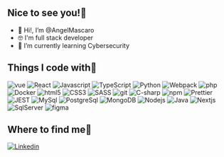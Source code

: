 <!---
AngelMascaro/AngelMascaro is a ✨ special ✨ repository because its `README.md` (this file) appears on your GitHub profile.
You can click the Preview link to take a look at your changes.
--->
## Nice to see you!👋

- 👋 Hi!, I’m @AngelMascaro
- 🤓 I'm full stack developer
- 🌱 I’m currently learning Cybersecurity

<!--- 
- 👀 I’m interested in development, videogames and IT
- 💞️ I’m looking to collaborate with great developers
- 📫 How to reach me ... angelmascaro@hotmail.com
- 🤢 I hate intolerant and arrogant people 
--->


## Things I code with🤪
<p>
  <img alt="vue" src="https://img.shields.io/badge/Vue.js-35495E?style=for-the-badge&logo=vuedotjs&logoColor=4FC08D" />
  <img alt="React" src="https://img.shields.io/badge/-React-45b8d8?style=for-the-badge&logo=react&logoColor=white" />
  <img alt="Javascript" src="https://img.shields.io/badge/JavaScript-F7DF1E?style=for-the-badge&logo=javascript&logoColor=black" />
  <img alt="TypeScript" src="https://img.shields.io/badge/-TypeScript-007ACC?style=for-the-badge&logo=typescript&logoColor=white" />
  <img alt="Python" src="https://img.shields.io/badge/Python-3776AB.svg?&style=for-the-badge&logo=Python&logoColor=white" />
  <img alt="Webpack" src="https://img.shields.io/badge/-Webpack-8DD6F9?style=for-the-badge&logo=webpack&logoColor=white" /> 
  <img alt="php" src="https://img.shields.io/badge/PHP-777BB4?style=for-the-badge&logo=php&logoColor=white" />
  <img alt="Docker" src="https://img.shields.io/badge/-Docker-46a2f1?style=for-the-badge&logo=docker&logoColor=white" />
  <img alt="html5" src="https://img.shields.io/badge/-HTML5-E34F26?style=for-the-badge&logo=html5&logoColor=white" />
  <img alt="CSS3" src="https://img.shields.io/badge/CSS3-1572B6?style=for-the-badge&logo=CSS3&logoColor=white" />
  <img alt="SASS" src="https://img.shields.io/badge/SASS-db7092?style=for-the-badge&logo=sass&logoColor=white" />
  <img alt="git" src="https://img.shields.io/badge/-Git-F05032?style=for-the-badge&logo=git&logoColor=white" />
  <img alt="C-sharp" src="https://img.shields.io/badge/C%23-239120?style=for-the-badge&logo=c-sharp&logoColor=white" />
  <img alt="npm" src="https://img.shields.io/badge/-NPM-CB3837?style=for-the-badge&logo=npm&logoColor=white" />
  <img alt="Prettier" src="https://img.shields.io/badge/-Prettier-F7B93E?style=for-the-badge&logo=prettier&logoColor=white" />
  <img alt="JEST" src="https://img.shields.io/badge/-Jest-C21325?style=for-the-badge&logo=Jest&logoColor=white" />
  <img alt="MySql" src="https://img.shields.io/badge/-MySql-4479A1?style=for-the-badge&logo=MySql&logoColor=white" />
  <img alt="PostgreSql" src="https://img.shields.io/badge/-PostgreSql-4169E1?style=for-the-badge&logo=PostgreSql&logoColor=white" />
  <img alt="MongoDB" src="https://img.shields.io/badge/-MongoDB-13aa52?style=for-the-badge&logo=mongodb&logoColor=white" />
  <img alt="Nodejs" src="https://img.shields.io/badge/-Nodejs-43853d?style=for-the-badge&logo=Node.js&logoColor=white" />
  <img alt="Java" src="https://img.shields.io/static/v1?style=for-the-badge&message=Java&color=007396&logo=Java&logoColor=FFFFFF&label=" />
  <img alt="Nextjs" src="https://img.shields.io/badge/-Nextjs-000000?style=for-the-badge&logo=Next.js&logoColor=white" />
  <img alt="SqlServer" src="https://img.shields.io/badge/Microsoft%20SQL%20Server-CC2927?style=for-the-badge&logo=microsoft%20sql%20server&logoColor=white" />
  <img alt="figma" src="https://img.shields.io/badge/figma-%23F24E1E.svg?style=for-the-badge&logo=figma&logoColor=white" />
</p>

## Where to find me🧐
<p>
  <a href="https://www.linkedin.com/in/angel-mascaro-arcusa-developer">
    <img alt="Linkedin" src="https://img.shields.io/static/v1?style=for-the-badge&message=LinkedIn&color=0A66C2&logo=LinkedIn&logoColor=FFFFFF&label=" />
  </a>
</p>
